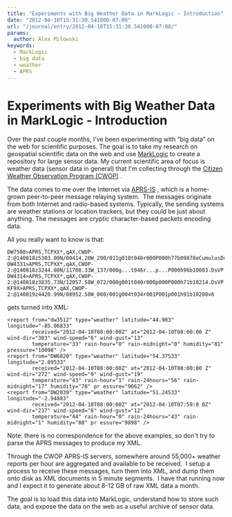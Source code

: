 ```yaml
---
title: "Experiments with Big Weather Data in MarkLogic - Introduction"
date: "2012-04-10T15:31:30.541000-07:00"
url: "/journal/entry/2012-04-10T15:31:30.541000-07:00/"
params:
  author: Alex Miłowski
keywords:
  - MarkLogic
  - big data
  - weather
  - APRS
---
```



# Experiments with Big Weather Data in MarkLogic - Introduction

Over the past couple months, I've been experimenting with  “big data” on the web for scientific purposes. The goal is to take my research on geospatial scientific data on the web and use [MarkLogic](http://www.marklogic.com/) to create a repository for large sensor data. My current scientific area of focus is weather data (sensor data in general) that I'm collecting through the [Citizen Weather Observation Program (CWOP)](http://www.wxqa.com/) .

The data comes to me over the Internet via [APRS-IS](http://www.aprs-is.net/) , which is a home-grown peer-to-peer message relaying system.  The messages originate from both Internet and radio-based systems. Typically, the sending systems are weather stations or location trackers, but they could be just about anything. The messages are cryptic character-based packets encoding data.

All you really want to know is that:

```
DW7508>APRS,TCPXX*,qAX,CWOP-2:@140818z5303.00N/00414.20W_290/011g018t040r000P000h77b09878eCumulusDsVP
DW4331>APRS,TCPXX*,qAX,CWOP-2:@140818z3244.80N/11708.33W_137/000g...t046r...p...P000h96b10083.DsVP
DW4314>APRS,TCPXX*,qAX,CWOP-2:@140818z3835.73N/12057.58W_072/000g001t040r000p000P000h71b10214.DsVP
KF9X>APRS,TCPXX*,qAX,CWOP-2:@140819z4420.99N/08952.58W_080/001g004t034r001P001p001h91b10208v6
```
gets turned into XML:

```
<report from="dw3512" type="weather" latitude="44.903" longitude="-85.06833"
        received="2012-04-10T08:00:00Z" at="2012-04-10T08:00:00 Z" wind-dir="303" wind-speed="6" wind-gust="13"
        temperature="33" rain-hour="0" rain-midnight="0" humidity="81" pressure="10098" />
<report from="DW6820" type="weather" latitude="54.37533" longitude="2.89533"
        received="2012-04-10T08:00:00Z" at="2012-04-10T08:00:00 Z" wind-dir="272" wind-speed="9" wind-gust="19"
        temperature="43" rain-hour="1" rain-24hours="56" rain-midnight="17" humidity="78" pr essure="9662" />
<report from="DW2039" type="weather" latitude="51.24533" longitude="-2.94883"
        received="2012-04-10T08:00:00Z" at="2012-04-10T07:59:0 0Z" wind-dir="237" wind-speed="6" wind-gust="12"
        temperature="44" rain-hour="0" rain-24hours="43" rain-midnight="1" humidity="88" pr essure="9898" />
```
Note: there is no correspondence for the above examples, so don't try to parse the APRS messages to produce my XML.

Through the CWOP APRS-IS servers, somewhere around 55,000+ weather reports per hour are aggregated and available to be received.  I setup a process to receive these messages, turn them into XML, and dump them onto disk as XML documents in 5 minute segments.  I have that running now and I expect it to generate about 8-12 GB of raw XML data a month.


The goal is to load this data into MarkLogic, understand how to store such data, and expose the data on the web as a useful archive of sensor data.

